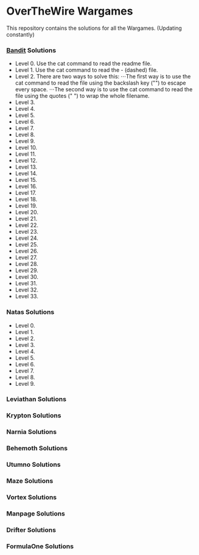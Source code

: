 # OverTheWire Wargames
This repository contains the solutions for all the Wargames. (Updating constantly)

### [Bandit](https://overthewire.org/wargames/bandit/) Solutions
* Level 0. Use the cat command to read the readme file.
* Level 1. Use the cat command to read the - (dashed) file.
* Level 2. There are two ways to solve this:
⋅⋅⋅The first way is to use the cat command to read the file using the backslash key ("\") to escape every space.
⋅⋅⋅The second way is to use the cat command to read the file using the quotes (" ") to wrap the whole filename. 
* Level 3.
* Level 4.
* Level 5.
* Level 6.
* Level 7.
* Level 8.
* Level 9.
* Level 10.
* Level 11.
* Level 12.
* Level 13.
* Level 14.
* Level 15.
* Level 16.
* Level 17.
* Level 18.
* Level 19.
* Level 20.
* Level 21.
* Level 22.
* Level 23.
* Level 24.
* Level 25.
* Level 26.
* Level 27.
* Level 28.
* Level 29.
* Level 30.
* Level 31.
* Level 32.
* Level 33.

### Natas Solutions
* Level 0.
* Level 1.
* Level 2.
* Level 3.
* Level 4.
* Level 5.
* Level 6.
* Level 7.
* Level 8.
* Level 9.

### Leviathan Solutions
### Krypton Solutions
### Narnia Solutions
### Behemoth Solutions
### Utumno Solutions
### Maze Solutions
### Vortex Solutions
### Manpage Solutions
### Drifter Solutions
### FormulaOne Solutions

